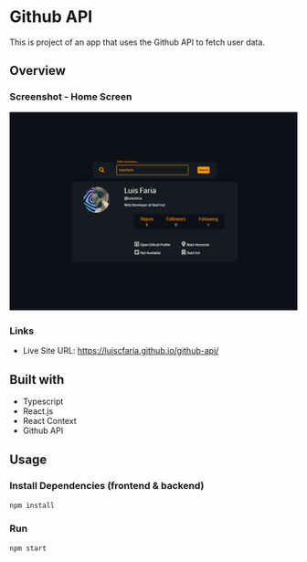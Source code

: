 # Github API

This is project of an app that uses the Github API to fetch user data. 

## Overview

### Screenshot - Home Screen

![Desktop Design](/app-images/homescreen.PNG)

### Links

- Live Site URL: https://luiscfaria.github.io/github-api/

## Built with

- Typescript
- React.js
- React Context
- Github API


## Usage

### Install Dependencies (frontend & backend)

```
npm install
```

### Run

```
npm start
```

